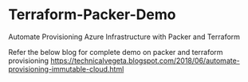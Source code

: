 # Terraform-Packer-Demo
Automate Provisioning Azure Infrastructure with Packer and Terraform 

Refer the below blog for complete demo on packer and terraform provisioning
https://technicalvegeta.blogspot.com/2018/06/automate-provisioning-immutable-cloud.html
